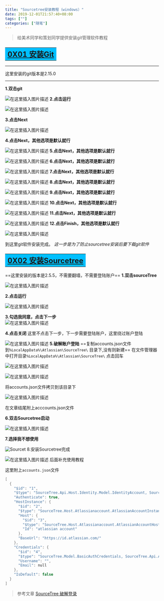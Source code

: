 ```yaml
---
title: "Sourcetree安装教程（windows）"
date: 2019-12-01T21:57:40+08:00
tags: [""]
categories: ["随笔"]
---
```


<!--more-->

>给美术同学和策划同学提供安装git管理软件教程

### <table ><tr ><td align="left" bgcolor=DeepSkyBlue ><font size="5"><b><u> 0X01 安装Git</u></b></font></td></tr></table>	
****
这里安装的git版本是2.15.0
****
**1.双击git**
  
![在这里插入图片描述](https://img-blog.csdnimg.cn/20181120113208417.png?x-oss-process=image/watermark,type_ZmFuZ3poZW5naGVpdGk,shadow_10,text_aHR0cHM6Ly9ibG9nLmNzZG4ubmV0L2NvZGluZ3JpdmVy,size_16,color_FFFFFF,t_70)
**2.点击运行**
  
![在这里插入图片描述](https://img-blog.csdnimg.cn/20181120113255325.png?x-oss-process=image/watermark,type_ZmFuZ3poZW5naGVpdGk,shadow_10,text_aHR0cHM6Ly9ibG9nLmNzZG4ubmV0L2NvZGluZ3JpdmVy,size_16,color_FFFFFF,t_70)

**3.点击Next**

  
![在这里插入图片描述](https://img-blog.csdnimg.cn/20181120113314436.png?x-oss-process=image/watermark,type_ZmFuZ3poZW5naGVpdGk,shadow_10,text_aHR0cHM6Ly9ibG9nLmNzZG4ubmV0L2NvZGluZ3JpdmVy,size_16,color_FFFFFF,t_70)

**4.点击Next，其他选项是默认就行**
  
![在这里插入图片描述](https://img-blog.csdnimg.cn/20181120113330903.png?x-oss-process=image/watermark,type_ZmFuZ3poZW5naGVpdGk,shadow_10,text_aHR0cHM6Ly9ibG9nLmNzZG4ubmV0L2NvZGluZ3JpdmVy,size_16,color_FFFFFF,t_70)
**5.点击Next，其他选项是默认就行**
  
![在这里插入图片描述](https://img-blog.csdnimg.cn/20181120113404854.png?x-oss-process=image/watermark,type_ZmFuZ3poZW5naGVpdGk,shadow_10,text_aHR0cHM6Ly9ibG9nLmNzZG4ubmV0L2NvZGluZ3JpdmVy,size_16,color_FFFFFF,t_70)
**6.点击Next，其他选项是默认就行**
  
![在这里插入图片描述](https://img-blog.csdnimg.cn/20181120113415146.png?x-oss-process=image/watermark,type_ZmFuZ3poZW5naGVpdGk,shadow_10,text_aHR0cHM6Ly9ibG9nLmNzZG4ubmV0L2NvZGluZ3JpdmVy,size_16,color_FFFFFF,t_70)
**7.点击Next，其他选项是默认就行**
  
![在这里插入图片描述](https://img-blog.csdnimg.cn/20181120113427980.png?x-oss-process=image/watermark,type_ZmFuZ3poZW5naGVpdGk,shadow_10,text_aHR0cHM6Ly9ibG9nLmNzZG4ubmV0L2NvZGluZ3JpdmVy,size_16,color_FFFFFF,t_70)
**8.点击Next，其他选项是默认就行**
  
![在这里插入图片描述](https://img-blog.csdnimg.cn/20181120113441432.png?x-oss-process=image/watermark,type_ZmFuZ3poZW5naGVpdGk,shadow_10,text_aHR0cHM6Ly9ibG9nLmNzZG4ubmV0L2NvZGluZ3JpdmVy,size_16,color_FFFFFF,t_70)
**9.点击Next，其他选项是默认就行**
  
![在这里插入图片描述](https://img-blog.csdnimg.cn/20181120113500909.png?x-oss-process=image/watermark,type_ZmFuZ3poZW5naGVpdGk,shadow_10,text_aHR0cHM6Ly9ibG9nLmNzZG4ubmV0L2NvZGluZ3JpdmVy,size_16,color_FFFFFF,t_70)
**10.点击Next，其他选项是默认就行**
  
![在这里插入图片描述](https://img-blog.csdnimg.cn/20181120113510982.png?x-oss-process=image/watermark,type_ZmFuZ3poZW5naGVpdGk,shadow_10,text_aHR0cHM6Ly9ibG9nLmNzZG4ubmV0L2NvZGluZ3JpdmVy,size_16,color_FFFFFF,t_70)
**11.点击Next，其他选项是默认就行**
  
![在这里插入图片描述](https://img-blog.csdnimg.cn/20181120113532762.png?x-oss-process=image/watermark,type_ZmFuZ3poZW5naGVpdGk,shadow_10,text_aHR0cHM6Ly9ibG9nLmNzZG4ubmV0L2NvZGluZ3JpdmVy,size_16,color_FFFFFF,t_70)
**12.点击Finish，其他选项是默认就行**
  
![在这里插入图片描述](https://img-blog.csdnimg.cn/20181120113547862.png?x-oss-process=image/watermark,type_ZmFuZ3poZW5naGVpdGk,shadow_10,text_aHR0cHM6Ly9ibG9nLmNzZG4ubmV0L2NvZGluZ3JpdmVy,size_16,color_FFFFFF,t_70)

到这里git软件安装完成。
*这一步是为了防止sourcetree安装后要下载git软件*
### <table ><tr ><td align="left" bgcolor=DeepSkyBlue ><font size="5"><b><u> 0X02 安装Sourcetree</u></b></font></td></tr></table>	
==这里安装的版本是2.5.5，不需要翻墙，不需要登陆账户==
**1.双击sourceTree**
  
![在这里插入图片描述](https://img-blog.csdnimg.cn/20181120113719121.png?x-oss-process=image/watermark,type_ZmFuZ3poZW5naGVpdGk,shadow_10,text_aHR0cHM6Ly9ibG9nLmNzZG4ubmV0L2NvZGluZ3JpdmVy,size_16,color_FFFFFF,t_70)

**2.点击运行**
  
![在这里插入图片描述](https://img-blog.csdnimg.cn/20181120113830948.png?x-oss-process=image/watermark,type_ZmFuZ3poZW5naGVpdGk,shadow_10,text_aHR0cHM6Ly9ibG9nLmNzZG4ubmV0L2NvZGluZ3JpdmVy,size_16,color_FFFFFF,t_70)

**3.勾选我同意，点击下一步**  
![在这里插入图片描述](https://img-blog.csdnimg.cn/20181120113851327.png?x-oss-process=image/watermark,type_ZmFuZ3poZW5naGVpdGk,shadow_10,text_aHR0cHM6Ly9ibG9nLmNzZG4ubmV0L2NvZGluZ3JpdmVy,size_16,color_FFFFFF,t_70)

**4.点击关闭**
这里不点击下一步，下一步需要登陆账户，这里绕过账户登陆
  
![在这里插入图片描述](https://img-blog.csdnimg.cn/20181120113920758.png?x-oss-process=image/watermark,type_ZmFuZ3poZW5naGVpdGk,shadow_10,text_aHR0cHM6Ly9ibG9nLmNzZG4ubmV0L2NvZGluZ3JpdmVy,size_16,color_FFFFFF,t_70)
**5.破解账户登陆**
==复制accounts.json文件到`%LocalAppData%\Atlassian\SourceTree\` 目录下,没有则新建==
在文件管理器中打开目录`%LocalAppData%\Atlassian\SourceTree\` 点击回车
  
![在这里插入图片描述](https://img-blog.csdnimg.cn/20181120114346673.png?x-oss-process=image/watermark,type_ZmFuZ3poZW5naGVpdGk,shadow_10,text_aHR0cHM6Ly9ibG9nLmNzZG4ubmV0L2NvZGluZ3JpdmVy,size_16,color_FFFFFF,t_70)

  
![在这里插入图片描述](https://img-blog.csdnimg.cn/20181120114025954.png?x-oss-process=image/watermark,type_ZmFuZ3poZW5naGVpdGk,shadow_10,text_aHR0cHM6Ly9ibG9nLmNzZG4ubmV0L2NvZGluZ3JpdmVy,size_16,color_FFFFFF,t_70)

将accounts.json文件拷贝到该目录下
  
![在这里插入图片描述](https://img-blog.csdnimg.cn/2018112011410246.png?x-oss-process=image/watermark,type_ZmFuZ3poZW5naGVpdGk,shadow_10,text_aHR0cHM6Ly9ibG9nLmNzZG4ubmV0L2NvZGluZ3JpdmVy,size_16,color_FFFFFF,t_70)

在文章结尾附上acccounts.json文件

**6.双击Sourcetree启动**
  
![在这里插入图片描述](https://img-blog.csdnimg.cn/20181120114709754.png)

**7.选择我不想使用**

![Sourcet](https://img-blog.csdnimg.cn/20181120114737411.png?x-oss-process=image/watermark,type_ZmFuZ3poZW5naGVpdGk,shadow_10,text_aHR0cHM6Ly9ibG9nLmNzZG4ubmV0L2NvZGluZ3JpdmVy,size_16,color_FFFFFF,t_70)
8.安装Sourcetree完成
  
![在这里插入图片描述](https://img-blog.csdnimg.cn/20181120114804270.png?x-oss-process=image/watermark,type_ZmFuZ3poZW5naGVpdGk,shadow_10,text_aHR0cHM6Ly9ibG9nLmNzZG4ubmV0L2NvZGluZ3JpdmVy,size_16,color_FFFFFF,t_70)
后面补充使用教程


这里附上`accounts.json`文件
```c
[
  {
    "$id": "1",
    "$type": "SourceTree.Api.Host.Identity.Model.IdentityAccount, SourceTree.Api.Host.Identity",
    "Authenticate": true,
    "HostInstance": {
      "$id": "2",
      "$type": "SourceTree.Host.Atlassianaccount.AtlassianAccountInstance, SourceTree.Host.AtlassianAccount",
      "Host": {
        "$id": "3",
        "$type": "SourceTree.Host.Atlassianaccount.AtlassianAccountHost, SourceTree.Host.AtlassianAccount",
        "Id": "atlassian account"
      },
      "BaseUrl": "https://id.atlassian.com/"
    },
    "Credentials": {
      "$id": "4",
      "$type": "SourceTree.Model.BasicAuthCredentials, SourceTree.Api.Account",
      "Username": "",
      "Email": null
    },
    "IsDefault": false
  }
]
```

>参考文章
>[SourceTree 破解登录](https://blog.csdn.net/suwei791488323/article/details/79572221)

